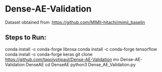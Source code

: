 # Dense-AE-Validation
Dataset obtained from :https://github.com/MIMII-hitachi/mimii_baselin
## Steps to Run:
conda install -c conda-forge librosa
conda install -c conda-forge tensorflow
conda install -c conda-forge keras
git clone https://github.com/tapojyotipaul/Dense-AE-Validation
mv Dense-AE-Validation  DenseAE
cd DenseAE
python3 Dense_AE_Validation.py 
